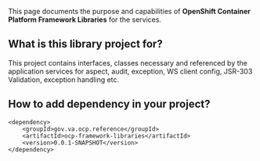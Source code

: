 This page documents the purpose and capabilities of **OpenShift Container Platform Framework Libraries** for the services.

## What is this library project for? ##

This project contains interfaces, classes necessary and referenced by the application services for aspect, audit, exception, WS client config, JSR-303 Validation, exception handling etc.

## How to add dependency in your project? ##

    <dependency>
        <groupId>gov.va.ocp.reference</groupId>
        <artifactId>ocp-framework-libraries</artifactId>
        <version>0.0.1-SNAPSHOT</version>
    </dependency>

